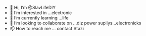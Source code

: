 - 👋 Hi, I’m @SlavLifeDIY
- 👀 I’m interested in ...electronic
- 🌱 I’m currently learning ...life
- 💞️ I’m looking to collaborate on ...diz power supllys...electronicks
- 📫 How to reach me ... contact Stazi

<!---
SlavLifeDIY/SlavLifeDIY is a ✨ special ✨ repository because its `README.md` (this file) appears on your GitHub profile.
You can click the Preview link to take a look at your changes.
--->
